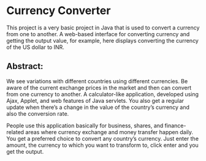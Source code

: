 # Currency Converter

This project is a very basic project in Java that is used to convert a currency from 
one to another. A web-based interface for converting currency and getting the output
value, for example, here displays converting the currency of the US dollar to INR.

## Abstract:

We see variations with different countries using different currencies. Be aware of
the current exchange prices in the market and then can convert from one currency to 
another. A calculator-like application, developed using Ajax, Applet, and web features 
of Java servlets. You also get a regular update when there’s a change in the value of the
country’s currency and also the conversion rate.

People use this application basically for business, shares, and finance-related areas
where currency exchange and money transfer happen daily. You get a preferred choice to convert
any country’s currency. Just enter the amount, the currency to which you want to transform 
to, click enter and you get the output.

